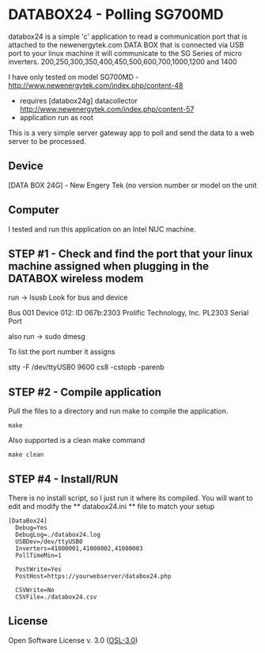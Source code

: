 DATABOX24 - Polling SG700MD
=========

databox24 is a simple 'c' application to read a communication port that is attached to
the newenergytek.com DATA BOX that is connected via USB port to your linux machine
it will communicate to the SG Series of micro inverters. 
200,250,300,350,400,450,500,600,700,1000,1200 and 1400

I have only tested on model SG700MD - http://www.newenergytek.com/index.php/content-48

  - requires [databox24g] datacollector http://www.newenergytek.com/index.php/content-57
  - application run as root

This is a very simple server gateway app to poll and send the data to a web server to be processed. 
 


Device
--
[DATA BOX 24G] - New Engery Tek (no version number or model on the unit


Computer
--
I tested and run this application on an Intel NUC machine.

STEP #1 - Check and find the port that your linux machine assigned when plugging in the DATABOX wireless modem
-
run ->  lsusb
Look for bus and device

Bus 001 Device 012: ID 067b:2303 Prolific Technology, Inc. PL2303 Serial Port


also run -> sudo dmesg

To list the port number it assigns

 stty -F /dev/ttyUSB0 9600 cs8 -cstopb -parenb   

 
STEP #2 - Compile application 
-
    
    
Pull the files to a directory and run make to compile the application.  

    make

Also supported is a clean make command

	make clean


STEP #4 - Install/RUN
-

There is no install script, so I just run it where its compiled.
You will want to edit and modify the ** databox24.ini ** file to match your setup

	[DataBox24]
	  Debug=Yes
	  DebugLog=./databox24.log
	  USBDev=/dev/ttyUSB0
	  Inverters=41000001,41000002,41000003
	  PollTimeMin=1

	  PostWrite=Yes
	  PostHost=https://yourwebserver/databox24.php
	  
	  CSVWrite=No
	  CSVFile=./databox24.csv



License
-

Open Software License v. 3.0 ([OSL-3.0])


  [OSL-3.0]:http://opensource.org/licenses/OSL-3.0
  

    
